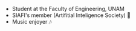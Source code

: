 - Student at the Faculty of Engineering, UNAM 
- SIAFI's member (Artifitial Inteligence Society) 🤖
- Music enjoyer 🎶
